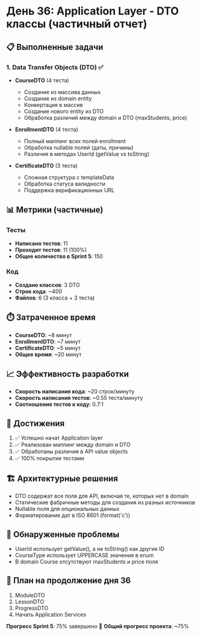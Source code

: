 # День 36: Application Layer - DTO классы (частичный отчет)

## 📋 Выполненные задачи

### 1. Data Transfer Objects (DTO) ✅
- **CourseDTO** (4 теста)
  - Создание из массива данных
  - Создание из domain entity
  - Конвертация в массив
  - Создание нового entity из DTO
  - Обработка различий между domain и DTO (maxStudents, price)

- **EnrollmentDTO** (4 теста)
  - Полный маппинг всех полей enrollment
  - Обработка nullable полей (даты, причины)
  - Различия в методах UserId (getValue vs toString)
  
- **CertificateDTO** (3 теста)
  - Сложная структура с templateData
  - Обработка статуса валидности
  - Поддержка верификационных URL

## 📊 Метрики (частичные)

### Тесты
- **Написано тестов**: 11
- **Проходит тестов**: 11 (100%)
- **Общее количество в Sprint 5**: 150

### Код
- **Создано классов**: 3 DTO
- **Строк кода**: ~400
- **Файлов**: 6 (3 класса + 3 теста)

## ⏱️ Затраченное время
- **CourseDTO**: ~8 минут
- **EnrollmentDTO**: ~7 минут
- **CertificateDTO**: ~5 минут
- **Общее время**: ~20 минут

## 📈 Эффективность разработки
- **Скорость написания кода**: ~20 строк/минуту
- **Скорость написания тестов**: ~0.55 теста/минуту
- **Соотношение тестов к коду**: 0.7:1

## 🎯 Достижения
1. ✅ Успешно начат Application layer
2. ✅ Реализован маппинг между domain и DTO
3. ✅ Обработаны различия в API value objects
4. ✅ 100% покрытие тестами

## 🏗️ Архитектурные решения
- DTO содержат все поля для API, включая те, которых нет в domain
- Статические фабричные методы для создания из разных источников
- Nullable поля для опциональных данных
- Форматирование дат в ISO 8601 (format('c'))

## 📝 Обнаруженные проблемы
- UserId использует getValue(), а не toString() как другие ID
- CourseType использует UPPERCASE значения в enum
- В domain Course отсутствуют maxStudents и price поля

## 🚀 План на продолжение дня 36
1. ModuleDTO
2. LessonDTO
3. ProgressDTO
4. Начать Application Services

**Прогресс Sprint 5**: 75% завершено 🎉
**Общий прогресс проекта**: ~75% 